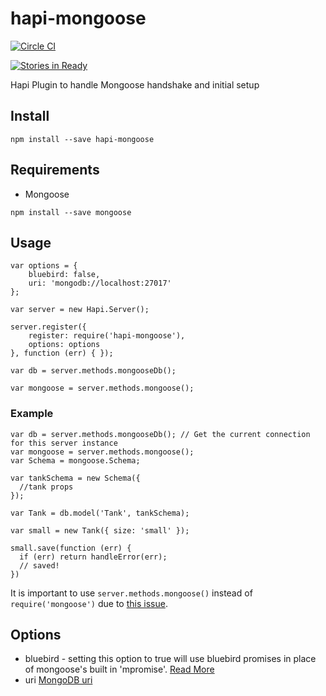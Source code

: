 # hapi-mongoose
[![Circle CI](https://img.shields.io/circleci/project/asilluron/hapi-mongoose/master.svg?style=flat-square)](https://circleci.com/gh/asilluron/hapi-mongoose/tree/master)

[![Stories in Ready](https://badge.waffle.io/asilluron/hapi-mongoose.svg?label=ready&title=Ready&style=flat-square)](http://waffle.io/asilluron/hapi-mongoose)

Hapi Plugin to handle Mongoose handshake and initial setup
## Install
```
npm install --save hapi-mongoose
```
## Requirements
* Mongoose
```
npm install --save mongoose
```

## Usage
```
var options = {
    bluebird: false,
    uri: 'mongodb://localhost:27017'
};

var server = new Hapi.Server();

server.register({
    register: require('hapi-mongoose'),
    options: options
}, function (err) { });

var db = server.methods.mongooseDb();

var mongoose = server.methods.mongoose();
```

### Example
```
var db = server.methods.mongooseDb(); // Get the current connection for this server instance
var mongoose = server.methods.mongoose();
var Schema = mongoose.Schema;

var tankSchema = new Schema({
  //tank props
});

var Tank = db.model('Tank', tankSchema);

var small = new Tank({ size: 'small' });

small.save(function (err) {
  if (err) return handleError(err);
  // saved!
})

```



It is important to use ```server.methods.mongoose()``` instead of ```require('mongoose')``` due to [this issue](https://github.com/Automattic/mongoose/issues/2669).

## Options
* bluebird - setting this option to true will use bluebird promises in place of mongoose's built in 'mpromise'. [Read More](http://mongoosejs.com/docs/promises.html)
* uri
[MongoDB uri](https://docs.mongodb.org/v3.0/reference/connection-string/)
